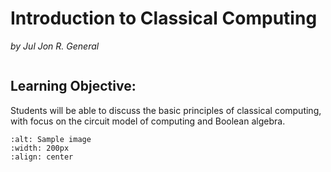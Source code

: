 # Introduction to Classical Computing
*by Jul Jon R. General*

```{contents}

```

## Learning Objective: 
Students will be able to discuss the basic principles of classical computing, with focus on the circuit model of computing and Boolean algebra.

```{image} ./images/logo.png
:alt: Sample image
:width: 200px
:align: center
```